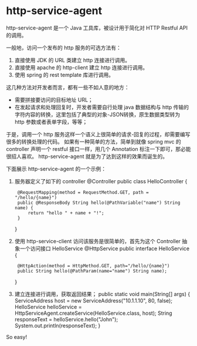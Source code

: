 # http-service-agent
http-service-agent 是一个 Java 工具库，被设计用于简化对 HTTP Restful API 的调用。

一般地，访问一个发布的 http 服务的可选方法有：
1. 直接使用 JDK 的 URL 类建立 http 连接进行调用。
2. 直接使用 apache 的 http-client 建立 http 连接进行调用。
3. 使用 spring 的 rest template 库进行调用。

这几种方法对开发者而言，都有一些不如人意的地方：
- 需要拼接要访问的目标地址 URL；
- 在发起请求和处理回复时，开发者需要自行处理 java 数据结构与 http 传输的字符内容的转换，这里包括了典型的对象-JSON转换，原生数据类型转为 http 参数或者表单字段，等等；

于是，调用一个 http 服务这样一个语义上很简单的请求-回复的过程，却需要编写很多的转换处理的代码。
如果有一种简单的方法，简单到就像 spring mvc 的 controller 声明一个 restful 接口一样，用几个 Annotation 标注一下即可，那必能很招人喜欢。
http-service-agent 就是为了达到这样的效果而诞生的。

下面展示 http-service-agent 的一个示例：
1. 服务器定义了如下的 controller
    @Controller
	public class HelloController {
		
		@RequestMapping(method = RequestMethod.GET, path = "/hello/{name}")
		public @ResponseBody String hello(@PathVariable("name") String name) {
			return "hello " + name + "!";
		}
	}

2. 使用 http-service-client 访问该服务是很简单的，首先为这个 Controller 抽象一个访问接口 HelloService
    @HttpService
	public interface HelloService {
		
		@HttpAction(method = HttpMethod.GET, path="/hello/{name}")
		public String hello(@PathParam(name="name") String name);
		
	}
    
3. 建立连接进行调用，获取返回结果；
    public static void main(String[] args) {
		ServiceAddress host = new ServiceAddress("10.1.1.10", 80, false);
		HelloService helloService = HttpServiceAgent.createService(HelloService.class, host);
		String responseText = helloService.hello("John");
		System.out.println(responseText);
	}

So easy!
